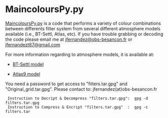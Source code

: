 MaincoloursPy.py
================



[MaincoloursPy.py](https://github.com/Fernandez-Trincado/BT-Settl-Atlas9-BGM/blob/master/MaincoloursPy.py) is a code that performs a variety of colour combinations between differents filter system from several different atmosphere models available (i.e., BT-Settl, Atlas, etc). If you have trouble grabbing or decoding the code please email me at jfernandez@obs-besancon.fr or jfernandezt87@gmail.com


 For more information regarding to atmosphere models, it is available at:
 
* [BT-Settl model](http://perso.ens-lyon.fr/france.allard/) 
 
* [Atlas9 model](http://www.oact.inaf.it/castelli/castelli/) 
 


You need a password to get access to "filters.tar.gpg" and "Original_grid.tar.gpg". Please contact to: jfernandez(at)obs-besancon.fr



     Instruction to Decript & Decompress "filters.tar.gpg":  gpg -d filters.tar.gpg  
     Instruction to Compress & Encript "filters.tar.gpg"  :  gpg -c filters.tar



